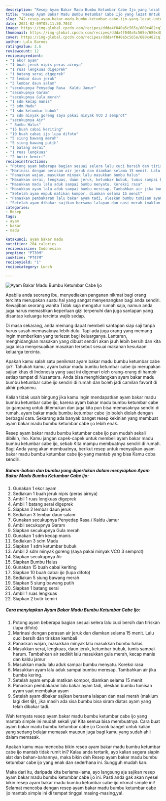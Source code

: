 ```yaml
---
description: "Resep Ayam Bakar Madu Bumbu Ketumbar Cabe Ijo yang lezat Untuk Jualan"
title: "Resep Ayam Bakar Madu Bumbu Ketumbar Cabe Ijo yang lezat Untuk Jualan"
slug: 742-resep-ayam-bakar-madu-bumbu-ketumbar-cabe-ijo-yang-lezat-untuk-jualan
date: 2021-02-09T05:11:50.704Z
image: https://img-global.cpcdn.com/recipes/ddda4f040a5c565e/680x482cq70/ayam-bakar-madu-bumbu-ketumbar-cabe-ijo-foto-resep-utama.jpg
thumbnail: https://img-global.cpcdn.com/recipes/ddda4f040a5c565e/680x482cq70/ayam-bakar-madu-bumbu-ketumbar-cabe-ijo-foto-resep-utama.jpg
cover: https://img-global.cpcdn.com/recipes/ddda4f040a5c565e/680x482cq70/ayam-bakar-madu-bumbu-ketumbar-cabe-ijo-foto-resep-utama.jpg
author: Lulu Barnes
ratingvalue: 3.6
reviewcount: 12
recipeingredient:
- "1 ekor ayam"
- "1 buah jeruk nipis peras airnya"
- "1 ruas lengkuas digeprek"
- "1 batang serai digeprek"
- "2 lembar daun jeruk"
- "3 lembar daun salam"
- "secukupnya Penyedap Rasa  Kaldu Jamur"
- "secukupnya Garam"
- "secukupnya Gula merah"
- "1 sdm kecap manis"
- "3 sdm Madu"
- "1 sdm ketumbar bubuk"
- "2 sdm minyak goreng saya pakai minyak VCO 3 semprot"
- "secukupnya Air"
- " Bumbu Halus"
- "15 buah cabai keriting"
- "10 buah cabai ijo lupa difoto"
- "5 siung bawang merah"
- "5 siung bawang putih"
- "1 batang serai"
- "1 ruas lengkuas"
- "2 butir kemiri"
recipeinstructions:
- "Potong ayam beberapa bagian sesuai selera lalu cuci bersih dan tiriskan (lupa difoto)"
- "Marinasi dengan perasan air jeruk dan diamkan selama 15 menit. Lalu cuci bersih dan tiriskan kembali"
- "Panaskan wajan, masukkan minyak lalu masukkan bumbu halus"
- "Masukkan serai, lengkuas, daun jeruk, ketumbar bubuk, tumis sampai harum. Tambahkan air sedikit lalu masukkan gula merah, kecap manis dan kaldu jamur"
- "Masukkan madu lalu aduk sampai bumbu menyatu. Koreksi rasa"
- "Masukkan ayam lalu aduk sampai bumbu meresap. Tambahkan air jika bumbu kering."
- "Setelah ayam empuk matikan kompor, diamkan selama 15 menit"
- "Panaskan pembakaran lalu bakar ayam tadi, oleskan bumbu tumisan ayam saat membakar ayam"
- "Setelah ayam dibakar sajikan bersama lalapan dan nasi merah (maklum lagi diet 😁), jika masih ada sisa bumbu bisa siram diatas ayam yang telah dibakar tadi."
categories:
- Resep
tags:
- ayam
- bakar
- madu

katakunci: ayam bakar madu 
nutrition: 204 calories
recipecuisine: Indonesian
preptime: "PT30M"
cooktime: "PT47M"
recipeyield: "1"
recipecategory: Lunch

---
```



![Ayam Bakar Madu Bumbu Ketumbar Cabe Ijo](https://img-global.cpcdn.com/recipes/ddda4f040a5c565e/680x482cq70/ayam-bakar-madu-bumbu-ketumbar-cabe-ijo-foto-resep-utama.jpg)

Apabila anda seorang ibu, menyediakan panganan nikmat bagi orang tercinta merupakan suatu hal yang sangat menyenangkan bagi anda sendiri. Kewajiban seorang  wanita Tidak saja mengatur rumah saja, namun anda juga harus memastikan keperluan gizi terpenuhi dan juga santapan yang disantap keluarga tercinta wajib sedap.

Di masa  sekarang, anda memang dapat membeli santapan siap saji tanpa harus susah memasaknya lebih dulu. Tapi ada juga orang yang memang ingin memberikan yang terlezat bagi keluarganya. Lantaran, menghidangkan masakan yang dibuat sendiri akan jauh lebih bersih dan kita juga bisa menyesuaikan masakan tersebut sesuai makanan kesukaan keluarga tercinta. 



Apakah kamu salah satu penikmat ayam bakar madu bumbu ketumbar cabe ijo?. Tahukah kamu, ayam bakar madu bumbu ketumbar cabe ijo merupakan sajian khas di Indonesia yang saat ini digemari oleh orang-orang di hampir setiap tempat di Nusantara. Anda bisa menghidangkan ayam bakar madu bumbu ketumbar cabe ijo sendiri di rumah dan boleh jadi camilan favorit di akhir pekanmu.

Kalian tidak usah bingung jika kamu ingin mendapatkan ayam bakar madu bumbu ketumbar cabe ijo, karena ayam bakar madu bumbu ketumbar cabe ijo gampang untuk ditemukan dan juga kita pun bisa memasaknya sendiri di rumah. ayam bakar madu bumbu ketumbar cabe ijo boleh diolah dengan berbagai cara. Sekarang ada banyak banget resep kekinian yang membuat ayam bakar madu bumbu ketumbar cabe ijo lebih enak.

Resep ayam bakar madu bumbu ketumbar cabe ijo pun mudah sekali dibikin, lho. Kamu jangan capek-capek untuk membeli ayam bakar madu bumbu ketumbar cabe ijo, sebab Kita mampu membuatnya sendiri di rumah. Bagi Anda yang akan membuatnya, berikut resep untuk menyajikan ayam bakar madu bumbu ketumbar cabe ijo yang mantab yang bisa Kamu coba sendiri.

<!--inarticleads1-->

##### Bahan-bahan dan bumbu yang diperlukan dalam menyiapkan Ayam Bakar Madu Bumbu Ketumbar Cabe Ijo:

1. Gunakan 1 ekor ayam
1. Sediakan 1 buah jeruk nipis (peras airnya)
1. Ambil 1 ruas lengkuas digeprek
1. Ambil 1 batang serai digeprek
1. Siapkan 2 lembar daun jeruk
1. Sediakan 3 lembar daun salam
1. Gunakan secukupnya Penyedap Rasa / Kaldu Jamur
1. Ambil secukupnya Garam
1. Siapkan secukupnya Gula merah
1. Gunakan 1 sdm kecap manis
1. Sediakan 3 sdm Madu
1. Siapkan 1 sdm ketumbar bubuk
1. Ambil 2 sdm minyak goreng (saya pakai minyak VCO 3 semprot)
1. Siapkan secukupnya Air
1. Siapkan  Bumbu Halus
1. Gunakan 15 buah cabai keriting
1. Siapkan 10 buah cabai ijo (lupa difoto)
1. Sediakan 5 siung bawang merah
1. Siapkan 5 siung bawang putih
1. Siapkan 1 batang serai
1. Ambil 1 ruas lengkuas
1. Siapkan 2 butir kemiri




<!--inarticleads2-->

##### Cara menyiapkan Ayam Bakar Madu Bumbu Ketumbar Cabe Ijo:

1. Potong ayam beberapa bagian sesuai selera lalu cuci bersih dan tiriskan (lupa difoto)
1. Marinasi dengan perasan air jeruk dan diamkan selama 15 menit. Lalu cuci bersih dan tiriskan kembali
1. Panaskan wajan, masukkan minyak lalu masukkan bumbu halus
1. Masukkan serai, lengkuas, daun jeruk, ketumbar bubuk, tumis sampai harum. Tambahkan air sedikit lalu masukkan gula merah, kecap manis dan kaldu jamur
1. Masukkan madu lalu aduk sampai bumbu menyatu. Koreksi rasa
1. Masukkan ayam lalu aduk sampai bumbu meresap. Tambahkan air jika bumbu kering.
1. Setelah ayam empuk matikan kompor, diamkan selama 15 menit
1. Panaskan pembakaran lalu bakar ayam tadi, oleskan bumbu tumisan ayam saat membakar ayam
1. Setelah ayam dibakar sajikan bersama lalapan dan nasi merah (maklum lagi diet 😁), jika masih ada sisa bumbu bisa siram diatas ayam yang telah dibakar tadi.




Wah ternyata resep ayam bakar madu bumbu ketumbar cabe ijo yang mantab simple ini mudah sekali ya! Kita semua bisa membuatnya. Cara buat ayam bakar madu bumbu ketumbar cabe ijo Cocok banget untuk kalian yang sedang belajar memasak maupun juga bagi kamu yang sudah ahli dalam memasak.

Apakah kamu mau mencoba bikin resep ayam bakar madu bumbu ketumbar cabe ijo mantab tidak rumit ini? Kalau anda tertarik, ayo kalian segera siapin alat dan bahan-bahannya, maka bikin deh Resep ayam bakar madu bumbu ketumbar cabe ijo yang enak dan sederhana ini. Sungguh mudah kan. 

Maka dari itu, daripada kita berlama-lama, ayo langsung aja sajikan resep ayam bakar madu bumbu ketumbar cabe ijo ini. Pasti anda gak akan nyesel bikin resep ayam bakar madu bumbu ketumbar cabe ijo nikmat simple ini! Selamat mencoba dengan resep ayam bakar madu bumbu ketumbar cabe ijo mantab simple ini di tempat tinggal masing-masing,ya!.

